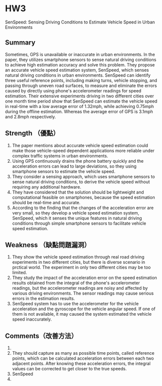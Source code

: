# HW3
SenSpeed: Sensing Driving Conditions to Estimate Vehicle Speed in Urban Environments
## Summary
Sometimes, GPS is unavailable or inaccurate in urban environments. In the paper, they utilizes smartphone sensors to sense natural driving conditions to achieve high estimation accuracy and solve this problem. They propose an accurate vehicle speed estimation system, SenSpeed, which senses natural driving conditions in urban environments. SenSpeed can identify three useful reference points, including making turns, vehicle stopping, and passing through uneven road surfaces, to measure and eliminate the errors caused by directly using phone's accelerometer readings for speed estimation. Their extensive experiments driving in two different cities over one month time period show that SenSpeed can estimate the vehicle speed in real-time with a low average error of 1.32mph, while achieving 0.75mph during the offline estimation. Whereas the average error of GPS is 3.1mph and 2.8mph respectively.
## Strength （優點）
1. The paper mentions about accurate vehicle speed estimation could make those vehicle-speed dependent applications more reliable under complex traffic systems in urban environments.
2. Using GPS continuously drains the phone battery quickly and the acceleration errors can lead to large deviations, so they using smartphone sensors to estimate the vehicle speed.
3. They consider a sensing approach, which uses smartphone sensors to sense natural driving conditions, to derive the vehicle speed without requiring any additional hardware.
4. They have considered that the solution should be lightweight and computational feasible on smartphones, because the speed estimation should be real-time and accurate.
5. According to the finding that the changes of the acceleration error are very small, so they develop a vehicle speed estimation system, SenSpeed, which it senses the unique features in natural driving conditions through simple smartphone sensors to facilitate vehicle speed estimation.
## Weakness （缺點問題漏洞）
1. They show the vehicle speed estimation through real road driving experiments in two different cities, but there is diverse scenario in prctical world. The experiment in only two different cities may be too limited.
2. They study the impact of the acceleration error on the speed estimation results obtained from the integral of the phone's accelerometer readings, but the accelerometer readings are noisy and affected by various driving environments. The sensor readings may cause serious errors in the estimation results.
3. SenSpeed system has to use the accelerometer for the vehicle acceleration and the gyroscope for the vehicle angular speed. If one of them is not available, it may caused the system estimated the vehicle speed inaccurately.
## Comments（改善方法）
1.
2. They should capture as many as possible time points, called reference points, which can be calculated acceleration errors between each two adjacent points. After knowing these acceleration errors, the integral values can be corrected to get closer to the true speeds.
3. SenSpeed 
4. 
